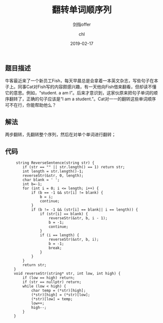 ﻿---
layout:     post
title:      "翻转单词顺序列"
subtitle:   "剑指offer"
date:       2019-02-17
author:     "chl"
header-img: "/img/jzoffer.jpg"
tags:
    - 剑指offer
--- 

## 题目描述
牛客最近来了一个新员工Fish，每天早晨总是会拿着一本英文杂志，写些句子在本子上。同事Cat对Fish写的内容颇感兴趣，有一天他向Fish借来翻看，但却读不懂它的意思。例如，“student. a am I”。后来才意识到，这家伙原来把句子单词的顺序翻转了，正确的句子应该是“I am a student.”。Cat对一一的翻转这些单词顺序可不在行，你能帮助他么？

## 解法
两步翻转，先翻转整个序列，然后在对单个单词进行翻转；

## 代码
```
     string ReverseSentence(string str) {
        if (str == "" || str.length() == 1) return str;
        int length = str.length()-1;
        reverseStr(&str, 0, length);
        char blank = ' ';
        int b=-1;
        for (int i = 0; i <= length; i++) {
            if (b == -1 && str[i] != blank) {
                b = i;
                continue;
            }
            if (b != -1 && (str[i] == blank|| i == length)) {
                if (str[i] == blank) {
                    reverseStr(&str, b, i - 1);
                    b = -1;
                    continue;
                }
                if (i == length) {
                    reverseStr(&str, b, i);
                    b = -1;
                    break;
                }
            }
        }
        return str;
    }
    void reverseStr(string* str, int low, int high) {
        if (low == high) return;
        if (str == nullptr) return;
        while (low < high) {
            char temp = (*str)[high];
            (*str)[high] = (*str)[low];
            (*str)[low] = temp;
            low++;
            high--;
        }
    }
```